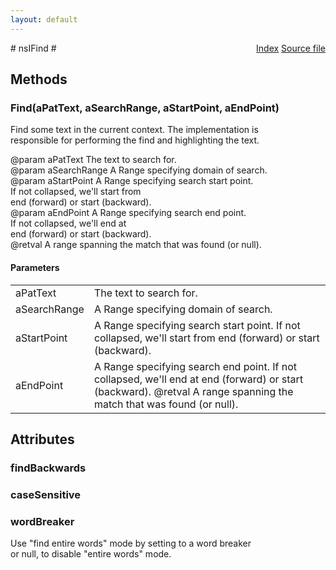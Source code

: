 ```yaml
---
layout: default
---
```

<div class='links' style='float:right'><a href="../index.html">Index</a>
<a href="http://dxr.mozilla.org/mozilla-central/source/embedding/components/find/nsIFind.idl">Source file</a>
</div>
# nsIFind #

## Methods ##

### Find(aPatText, aSearchRange, aStartPoint, aEndPoint) ###
  
Find some text in the current context. The implementation is  
responsible for performing the find and highlighting the text.  
  
@param aPatText     The text to search for.  
@param aSearchRange A Range specifying domain of search.  
@param aStartPoint  A Range specifying search start point.  
                    If not collapsed, we'll start from  
                    end (forward) or start (backward).  
@param aEndPoint    A Range specifying search end point.  
                    If not collapsed, we'll end at  
                    end (forward) or start (backward).  
@retval             A range spanning the match that was found (or null).  
  

#### Parameters ####

<table>

<tr>
<td>aPatText</td>
<td>The text to search for.  
</td>
</tr>

<tr>
<td>aSearchRange</td>
<td>A Range specifying domain of search.  
</td>
</tr>

<tr>
<td>aStartPoint</td>
<td>A Range specifying search start point.  
                    If not collapsed, we'll start from  
                    end (forward) or start (backward).  
</td>
</tr>

<tr>
<td>aEndPoint</td>
<td>A Range specifying search end point.  
                    If not collapsed, we'll end at  
                    end (forward) or start (backward).  
@retval             A range spanning the match that was found (or null).  
</td>
</tr>

</table>

## Attributes ##

### findBackwards ###

### caseSensitive ###

### wordBreaker ###
  
Use "find entire words" mode by setting to a word breaker  
or null, to disable "entire words" mode.  
  
